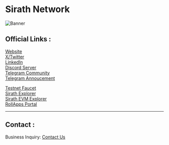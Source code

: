 # Sirath Network

![Banner](https://i.imgur.com/lo75FbC.png)

## Official Links :

[Website](https://sirath.network/) \
[X/Twitter](https://x.com/SirathNetwork) \
[LinkedIn](https://www.linkedin.com/company/sirathnetwork) \
[Discord Server](https://discord.gg/4xY6PYdjhz) \
[Telegram Community](https://t.me/SirathNetwork) \
[Telegram Annoucement](https://t.me/SirathNetworkNews)

[Testnet Faucet]() \
[Sirath Explorer]() \
[Sirath EVM Explorer]() \
[RollApps Portal](https://portal.dymension.xyz/rollapps/sirathnetwork_1110-1/token)

---

## Contact :
Business Inquiry: [Contact Us](https://sirath.network/contact)
